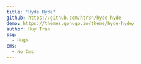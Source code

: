```yaml
---
title: "Hyde Hyde"
github: https://github.com/htr3n/hyde-hyde
demo: https://themes.gohugo.io/theme/hyde-hyde/
author: Huy Tran
ssg:
  - Hugo
cms:
  - No Cms
---
```

